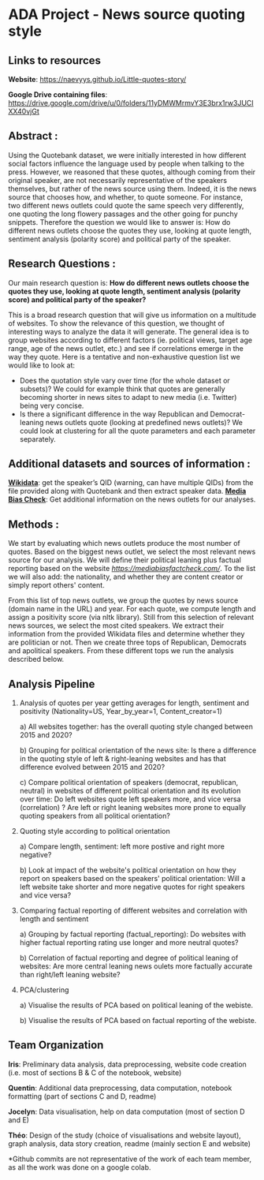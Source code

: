  # ADA Project - News source quoting style

## Links to resources
**Website**: https://naevyys.github.io/Little-quotes-story/

**Google Drive containing files**: https://drive.google.com/drive/u/0/folders/11yDMWMrmvY3E3brx1rw3JUCIXX40vjGt 

## **Abstract :** 
Using the Quotebank dataset, we were initially interested in how different social factors influence the language used by people when talking to the press. However, we reasoned that these quotes, although coming from their original speaker, are not necessarily representative of the speakers themselves, but rather of the news source using them. Indeed, it is the news source that chooses how, and whether, to quote someone. For instance, two different news outlets could quote the same speech very differently, one quoting the long flowery passages and the other going for punchy snippets. Therefore the question we would like to answer is: How do different news outlets choose the quotes they use, looking at quote length, sentiment analysis (polarity score) and political party of the speaker. 


## **Research Questions :**

Our main research question is:
__How do different news outlets choose the quotes they use, looking at quote length, sentiment analysis (polarity score) and political party of the speaker?__

This is a broad research question that will give us information on a multitude of websites. To show the relevance of this question, we thought of interesting ways to analyze the data it will generate. The general idea is to group websites according to different factors (ie. political views, target age range, age of the news outlet, etc.) and see if correlations emerge in the way they quote. Here is a tentative and non-exhaustive question list we would like to look at:

* Does the quotation style vary over time (for the whole dataset or subsets)? We could for example think that quotes are generally becoming shorter in news sites to adapt to new media (i.e. Twitter) being very concise. 
* Is there a significant difference in the way Republican and Democrat-leaning news outlets quote (looking at predefined news outlets)? We could look at clustering for all the quote parameters and each parameter separately.

## **Additional datasets and sources of information :**

**[Wikidata](https://www.wikidata.org/wiki/Wikidata:Main_Page)**: get the speaker’s QID (warning, can have multiple QIDs) from the file provided along with Quotebank and then extract speaker data.
**[Media Bias Check](https://mediabiasfactcheck.com/)**: Get additional information on the news outlets for our analyses.
 
## **Methods :**

  We start by evaluating which news outlets produce the most number of quotes. Based on the biggest news outlet, we select the most relevant news source for our analysis. We will define their political leaning plus factual reporting based on the website _https://mediabiasfactcheck.com/_. To the list we will also add: the nationality, and whether they are content creator or simply report others' content.

  From this list of top news outlets, we group the quotes by news source (domain name in the URL) and year. For each quote, we compute length and assign a positivity score (via nltk library).
  Still from this selection of relevant news sources, we select the most cited speakers. We extract their information from the provided Wikidata files and determine whether they are politician or not. Then we create three tops of Republican, Democrats and apolitical speakers. From these different tops we run the analysis described below. 


 ## **Analysis Pipeline**
 1. Analysis of quotes per year getting averages for length, sentiment and positivity (Nationality=US, Year_by_year=1, Content_creator=1)
 
     a) All websites together: has the overall quoting style changed between 2015 and 2020?
         
     b) Grouping for political orientation of the news site: Is there a difference in the quoting style of left & right-leaning websites and has that difference evolved between 2015 and 2020? 
         
     c) Compare political orientation of speakers (democrat, republican, neutral) in websites of different political orientation and its evolution over time: Do left websites quote left speakers more, and vice versa (correlation) ? Are left or right leaning websites more prone to equally quoting speakers from all political orientation?   
         
 2. Quoting style according to political orientation
     
     a) Compare length, sentiment: left more postive and right more negative?

     b) Look at impact of the website's political orientation on how they report on speakers based on the speakers' political orientation: Will a left website take shorter and more negative quotes for right speakers and vice versa?
    
 3. Comparing factual reporting of different websites and correlation with length and sentiment
 
    a) Grouping by factual reporting (factual_reporting): Do websites with higher factual reporting rating use longer and more neutral quotes?
         
    b) Correlation of factual reporting and degree of political leaning of websites: Are more central leaning news oulets more factually accurate than right/left leaning website?
        
4. PCA/clustering

    a) Visualise the results of PCA based on political leaning of the webiste.

    b) Visualise the results of PCA based on factual reporting of the webiste.

## **Team Organization**

**Iris**: Preliminary data analysis, data preprocessing, website code creation (i.e. most of sections B & C of the notebook, website)

**Quentin**: Additional data preprocessing, data computation, notebook formatting (part of sections C and D, readme)
 
**Jocelyn**: Data visualisation, help on data computation (most of section D and E)

**Théo**: Design of the study (choice of visualisations and website layout), graph analysis, data story creation, readme (mainly section E and website)
     
*Github commits are not representative of the work of each team member, as all the work was done on a google colab.
